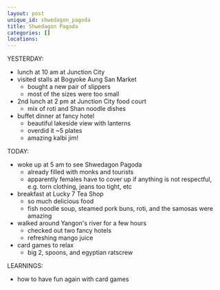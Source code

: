 ```yaml
---
layout: post
unique_id: shwedagon_pagoda
title: Shwedagon Pagoda
categories: []
locations: 
---
```


YESTERDAY:
* lunch at 10 am at Junction City
* visited stalls at Bogyoke Aung San Market
  * bought a new pair of slippers
  * most of the sizes were too small
* 2nd lunch at 2 pm at Junction City food court
  * mix of roti and Shan noodle dishes
* buffet dinner at fancy hotel
  * beautiful lakeside view with lanterns
  * overdid it ~5 plates
  * amazing kalbi jim!

TODAY:
* woke up at 5 am to see Shwedagon Pagoda
  * already filled with monks and tourists
  * apparently females have to cover up if anything is not respectful, e.g. torn clothing, jeans too tight, etc
* breakfast at Lucky 7 Tea Shop
  * so much delicious food
  * fish noodle soup, steamed pork buns, roti, and the samosas were amazing
* walked around Yangon's river for a few hours
  * checked out two fancy hotels
  * refreshing mango juice
* card games to relax
  * big 2, spoons, and egyptian ratscrew

LEARNINGS:
* how to have fun again with card games

